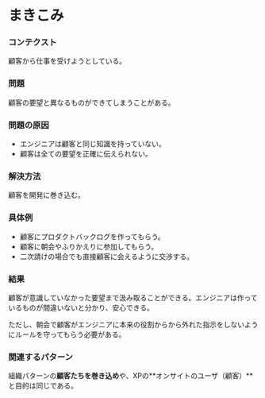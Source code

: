 まきこみ
=====================

### コンテクスト

顧客から仕事を受けようとしている。

### 問題

顧客の要望と異なるものができてしまうことがある。

### 問題の原因

- エンジニアは顧客と同じ知識を持っていない。
- 顧客は全ての要望を正確に伝えられない。

### 解決方法

顧客を開発に巻き込む。

### 具体例

- 顧客にプロダクトバックログを作ってもらう。
- 顧客に朝会やふりかえりに参加してもらう。
- 二次請けの場合でも直接顧客に会えるように交渉する。

### 結果

顧客が意識していなかった要望まで汲み取ることができる。エンジニアは作っているものが間違いないと分かり、安心できる。

ただし、朝会で顧客がエンジニアに本来の役割からから外れた指示をしないようにルールを守ってもらう必要がある。

### 関連するパターン

組織パターンの**顧客たちを巻き込め**や、XPの**オンサイトのユーザ（顧客）**と目的は同じである。
